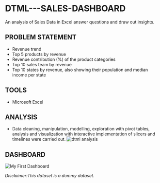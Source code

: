 # DTML---SALES-DASHBOARD
An analysis of Sales Data in Excel answer questions and draw out insights.

## PROBLEM STATEMENT
*  Revenue trend
*  Top 5 products by revenue
* Revenue contribution (%) of the product categories
* Top 10 sales team by revenue
* Top 10 states by revenue, also showing their population and median income per state

## TOOLS
* Microsoft Excel

## ANALYSIS
* Data cleaning, manipulation, modelling, exploration with pivot tables, analysis and visualization with interactive implementation of slicers and timelines were carried out.
![dtml analysis](https://user-images.githubusercontent.com/78795453/235612640-2dac4d66-590e-460a-be45-16c2e37fd1de.png)

## DASHBOARD
![My First Dashboard](https://user-images.githubusercontent.com/78795453/235612649-685999a0-6536-4d35-9b52-22941d42ed52.png)

_Disclaimer:This dataset is a dummy dataset._



